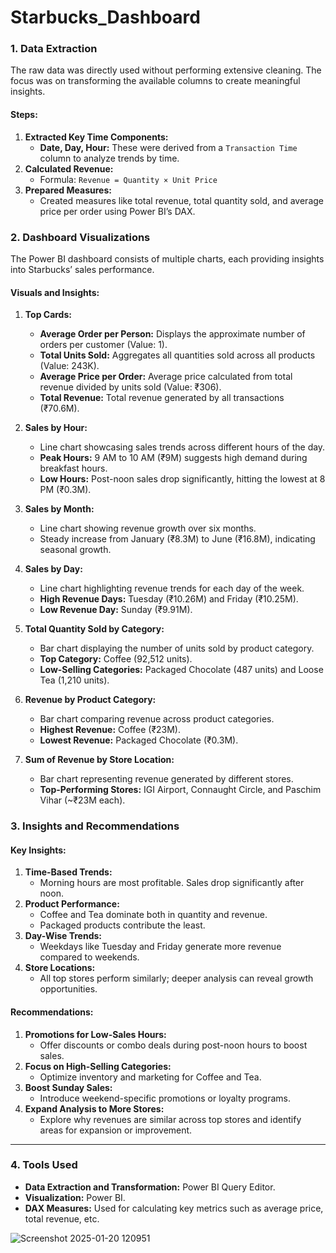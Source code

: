 # Starbucks_Dashboard

### **1. Data Extraction**
The raw data was directly used without performing extensive cleaning. The focus was on transforming the available columns to create meaningful insights.

#### **Steps:**
1. **Extracted Key Time Components:**
   - **Date, Day, Hour:** These were derived from a `Transaction Time` column to analyze trends by time.
2. **Calculated Revenue:**
   - Formula: `Revenue = Quantity × Unit Price`
3. **Prepared Measures:**
   - Created measures like total revenue, total quantity sold, and average price per order using Power BI’s DAX.



### **2. Dashboard Visualizations**
The Power BI dashboard consists of multiple charts, each providing insights into Starbucks’ sales performance.

#### **Visuals and Insights:**

1. **Top Cards:**
   - **Average Order per Person:** Displays the approximate number of orders per customer (Value: 1).
   - **Total Units Sold:** Aggregates all quantities sold across all products (Value: 243K).
   - **Average Price per Order:** Average price calculated from total revenue divided by units sold (Value: ₹306).
   - **Total Revenue:** Total revenue generated by all transactions (₹70.6M).

2. **Sales by Hour:**
   - Line chart showcasing sales trends across different hours of the day.
   - **Peak Hours:** 9 AM to 10 AM (₹9M) suggests high demand during breakfast hours.
   - **Low Hours:** Post-noon sales drop significantly, hitting the lowest at 8 PM (₹0.3M).

3. **Sales by Month:**
   - Line chart showing revenue growth over six months.
   - Steady increase from January (₹8.3M) to June (₹16.8M), indicating seasonal growth.

4. **Sales by Day:**
   - Line chart highlighting revenue trends for each day of the week.
   - **High Revenue Days:** Tuesday (₹10.26M) and Friday (₹10.25M).
   - **Low Revenue Day:** Sunday (₹9.91M).

5. **Total Quantity Sold by Category:**
   - Bar chart displaying the number of units sold by product category.
   - **Top Category:** Coffee (92,512 units).
   - **Low-Selling Categories:** Packaged Chocolate (487 units) and Loose Tea (1,210 units).

6. **Revenue by Product Category:**
   - Bar chart comparing revenue across product categories.
   - **Highest Revenue:** Coffee (₹23M).
   - **Lowest Revenue:** Packaged Chocolate (₹0.3M).

7. **Sum of Revenue by Store Location:**
   - Bar chart representing revenue generated by different stores.
   - **Top-Performing Stores:** IGI Airport, Connaught Circle, and Paschim Vihar (~₹23M each).



### **3. Insights and Recommendations**

#### **Key Insights:**
1. **Time-Based Trends:**
   - Morning hours are most profitable. Sales drop significantly after noon.
2. **Product Performance:**
   - Coffee and Tea dominate both in quantity and revenue.
   - Packaged products contribute the least.
3. **Day-Wise Trends:**
   - Weekdays like Tuesday and Friday generate more revenue compared to weekends.
4. **Store Locations:**
   - All top stores perform similarly; deeper analysis can reveal growth opportunities.

#### **Recommendations:**
1. **Promotions for Low-Sales Hours:**
   - Offer discounts or combo deals during post-noon hours to boost sales.
2. **Focus on High-Selling Categories:**
   - Optimize inventory and marketing for Coffee and Tea.
3. **Boost Sunday Sales:**
   - Introduce weekend-specific promotions or loyalty programs.
4. **Expand Analysis to More Stores:**
   - Explore why revenues are similar across top stores and identify areas for expansion or improvement.

---

### **4. Tools Used**
- **Data Extraction and Transformation:** Power BI Query Editor.
- **Visualization:** Power BI.
- **DAX Measures:** Used for calculating key metrics such as average price, total revenue, etc.


![Screenshot 2025-01-20 120951](https://github.com/user-attachments/assets/1e622f93-8480-409c-b4ff-59039f29cc39)
